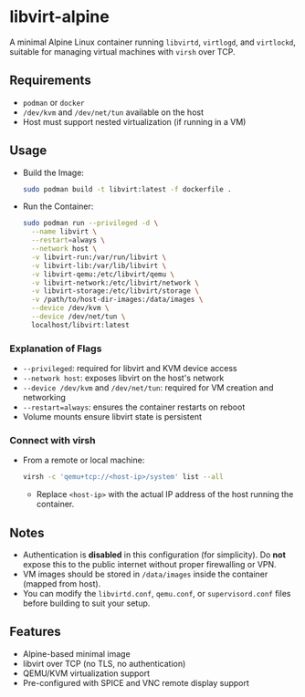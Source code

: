# libvirt-alpine
A minimal Alpine Linux container running `libvirtd`, `virtlogd`, and `virtlockd`, suitable for managing virtual machines with `virsh` over TCP.

## Requirements

- `podman` or `docker`
- `/dev/kvm` and `/dev/net/tun` available on the host
- Host must support nested virtualization (if running in a VM)

## Usage

- Build the Image:
    ```bash
    sudo podman build -t libvirt:latest -f dockerfile .
    ```

- Run the Container:
    ```bash
    sudo podman run --privileged -d \
      --name libvirt \
      --restart=always \
      --network host \
      -v libvirt-run:/var/run/libvirt \
      -v libvirt-lib:/var/lib/libvirt \
      -v libvirt-qemu:/etc/libvirt/qemu \
      -v libvirt-network:/etc/libvirt/network \
      -v libvirt-storage:/etc/libvirt/storage \
      -v /path/to/host-dir-images:/data/images \
      --device /dev/kvm \
      --device /dev/net/tun \
      localhost/libvirt:latest
    ```

### Explanation of Flags

- `--privileged`: required for libvirt and KVM device access
- `--network host`: exposes libvirt on the host's network
- `--device /dev/kvm` and `/dev/net/tun`: required for VM creation and networking
- `--restart=always`: ensures the container restarts on reboot
- Volume mounts ensure libvirt state is persistent

### Connect with virsh

- From a remote or local machine:
    ```bash
    virsh -c 'qemu+tcp://<host-ip>/system' list --all
    ```
    - Replace `<host-ip>` with the actual IP address of the host running the container.

## Notes

- Authentication is **disabled** in this configuration (for simplicity). Do **not** expose this to the public internet without proper firewalling or VPN.
- VM images should be stored in `/data/images` inside the container (mapped from host).
- You can modify the `libvirtd.conf`, `qemu.conf`, or `supervisord.conf` files before building to suit your setup.

## Features

- Alpine-based minimal image
- libvirt over TCP (no TLS, no authentication)
- QEMU/KVM virtualization support
- Pre-configured with SPICE and VNC remote display support

